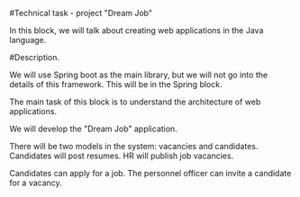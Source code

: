 #Technical task - project "Dream Job"

In this block, we will talk about creating web applications in the Java language.

#Description.

We will use Spring boot as the main library, but we will not go into the details of this framework. This will be in the Spring block.

The main task of this block is to understand the architecture of web applications.

We will develop the "Dream Job" application.

There will be two models in the system: vacancies and candidates. Candidates will post resumes. HR will publish job vacancies.

Candidates can apply for a job. The personnel officer can invite a candidate for a vacancy.